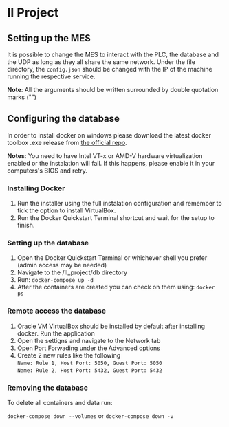 # II Project

## Setting up the MES

It is possible to change the MES to interact with the PLC, the database and the UDP as long as they all share the same network. Under the file directory, the `config.json` should be changed with the IP of the machine running the respective service.

**Note**: All the arguments should be written surrounded by double quotation marks ("")

## Configuring the database

In order to install docker on windows please download the latest docker toolbox .exe release from [the official repo](https://github.com/docker/toolbox/releases).

**Notes**: You need to have Intel VT-x or AMD-V hardware virtualization enabled or the instalation will fail. If this happens, please enable it in your computers's BIOS and retry.

### Installing Docker

1.  Run the installer using the full instalation configuration and remember to tick the option to install VirtualBox.
2.  Run the Docker Quickstart Terminal shortcut and wait for the setup to finish.

### Setting up the database

1.	Open the Docker Quickstart Terminal or whichever shell you prefer (admin access may be needed)
2.	Navigate to the /II_project/db directory
3.	Run: `docker-compose up -d`
4.	After the containers are created you can check on them using: `docker ps`

### Remote access the database 

1.	Oracle VM VirtualBox should be installed by default after installing docker. Run the application
2.	Open the settigns and navigate to the Network tab
3.	Open Port Forwading under the Advanced options
4.	Create 2 new rules like the following  
		`Name: Rule 1, Host Port: 5050, Guest Port: 5050`  
		`Name: Rule 2, Host Port: 5432, Guest Port: 5432`


### Removing the database

To delete all containers and data run:

`docker-compose down --volumes` or `docker-compose down -v`
